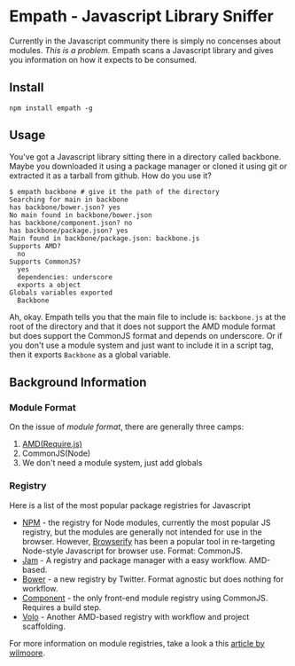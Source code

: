 Empath - Javascript Library Sniffer
===================================

Currently in the Javascript community there is simply no concenses about modules. *This is a problem.* Empath scans a Javascript library and gives you information on how it expects to be consumed.

## Install

    npm install empath -g

## Usage

You've got a Javascript library sitting there in a directory called backbone. Maybe you downloaded it using a package manager or cloned it using git or extracted it as a tarball from github. How do you use it?

    $ empath backbone # give it the path of the directory
    Searching for main in backbone
    has backbone/bower.json? yes
    No main found in backbone/bower.json
    has backbone/component.json? no
    has backbone/package.json? yes
    Main found in backbone/package.json: backbone.js
    Supports AMD?
      no
    Supports CommonJS?
      yes
      dependencies: underscore
      exports a object
    Globals variables exported
      Backbone

Ah, okay. Empath tells you that the main file to include is: `backbone.js` at the root of the directory and that it does not support the AMD module format but does support the CommonJS format and depends on underscore. Or if you don't use a module system and just want to include it in a script tag, then it exports `Backbone` as a global variable.

## Background Information

### Module Format

On the issue of *module format*, there are generally three camps:

1. [AMD(Require.js)](http://requirejs.org/docs/whyamd.html)
2. CommonJS(Node)
3. We don't need a module system, just add globals

### Registry

Here is a list of the most popular package registries for Javascript

* [NPM](https://npmjs.org/) - the registry for Node modules, currently the most popular JS registry, but the modules are generally not intended for use in the browser. However, [Browserify](https://github.com/substack/node-browserify) has been a popular tool in re-targeting Node-style Javascript for browser use. Format: CommonJS.
* [Jam](http://jamjs.org/) - A registry and package manager with a easy workflow. AMD-based.
* [Bower](http://bower.io/) - a new registry by Twitter. Format agnostic but does nothing for workflow.
* [Component](https://github.com/component/component) - the only front-end module registry using CommonJS. Requires a build step.
* [Volo](http://volojs.org/) - Another AMD-based registry with workflow and project scaffolding.

For more information on module registries, take a look a this [article by wilmoore](https://github.com/wilmoore/frontend-packagers).





